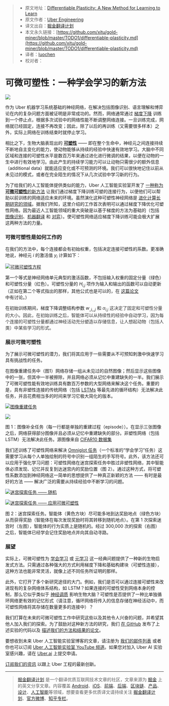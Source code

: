 > * 原文地址：[Differentiable Plasticity: A New Method for Learning to Learn](https://eng.uber.com/differentiable-plasticity/)
> * 原文作者：[Uber Engineering](https://eng.uber.com)
> * 译文出自：[掘金翻译计划](https://github.com/xitu/gold-miner)
> * 本文永久链接：[https://github.com/xitu/gold-miner/blob/master/TODO1/differentiable-plasticity.md](https://github.com/xitu/gold-miner/blob/master/TODO1/differentiable-plasticity.md)
> * 译者：[luochen](https://github.com/luochen1992)
> * 校对者：

# 可微可塑性：一种学会学习的新方法

![](https://i.loli.net/2018/05/15/5afa39e829174.png)

作为 Uber 机器学习系统基础的神经网络，在解决包括图像识别、语言理解和博弈论在内的复杂问题方面被证明是非常成功的。然而，网络通常通过 [梯度下降](https://en.wikipedia.org/wiki/Gradient_descent) 训练​​到一个停止点，根据多次试验中的网络性能不断调整网络连接。一旦训练完成，网络就已经固定，连接不再改变；因此，除了以后的再训练（又需要很多样本）之外，实际上网络在训练结束时就停止学习。

相比之下，生物大脑表现出的 [**可塑性**](https://en.wikipedia.org/wiki/Neuroplasticity) —— 即在整个生命中，神经元之间连接持续不断地自主变化的能力，使动物能够从持续的经验中快速有效地学习。大脑中不同区域和连接的可塑性水平是数百万年来通过进化进行微调的结果，以便在动物的一生中进行有效地学习。由此产生的持续学习能力可以让动物只需很少的额外信息（additional data）就能适应变化或不可预测的环境。我们可以很快地记住以前从未见过的模式，或者在完全陌生的情况下从几次试验中学习新的行为。

为了给我们的人工智能体提供类似的能力，Uber 人工智能实验室开发了 [一种称为**可微可塑性**的新方法](https://arxiv.org/abs/1804.02464) 让我们通过梯度下降训练可塑的连接行为，以便他们可以帮助以前训练的网络适应未来的环境。虽然演化这种可塑性神经网络是 [进化计算长期研究的领域](https://arxiv.org/abs/1703.10371)。据我们所知，这里介绍的工作首次表明可以通过梯度下降优化可塑性网络。因为最近人工智能领域的重大突破是以基于梯度的方法为基础的（包括 [图像识别](https://papers.nips.cc/paper/4824-imagenet-classification-with-deep-convolutional-neural-networks)、[机器翻译](https://research.google.com/pubs/pub45610.html) 和 [对弈](https://www.nature.com/articles/nature24270)）。使可塑性网络适应梯度下降训练可能会极大扩展这两种方法的力量。

### 可微可塑性是如何工作的

在我们的方法中，每个连接都会有初始权重，包括决定连接可塑性的系数。更准确地说，神经元 _i_ 的激活值  _y_<sub>_i_</sub> 计算如下：

[![可微可塑性方程](https://eng.uber.com/wp-content/uploads/2018/04/differentiable_plasticity_equation-300x89.png)](http://eng.uber.com/wp-content/uploads/2018/04/differentiable_plasticity_equation.png)

第一个等式是神经网络单元典型的激活函数，不包括输入权重的固定分量（绿色）和可塑性分量（红色）。可塑性分量的 _H_<sub>_i,j_</sub> 项作为输入和输出的函数可以自动更新（正如在第二个等式指出的那样，其他公式也是可以的，在 [这篇论文](https://arxiv.org/abs/1804.02464) 中有讨论。）

在初始训练期间，梯度下降调整结构参数  _w_<sub>_i,__j_</sub> 和 <span style="color: #333333;">_α_<sub>_i,j_</sub> 这决定了固定和可塑性分量的大小。因此，在初始训练之后，智能体可以从持续性的经验中自动学习，因为每个连接的可塑性分量都通过神经活动充分塑造以存储信息，让人想起动物（包括人类）中某些学习的形式。

### 展示可微可塑性

为了展示可微可塑性的潜力，我们将其应用于一些需要从不可预知刺激中快速学习具有挑战性的任务。

在图像重建任务中（图1）网络存储一组从未见过的自然图像；然后显示这些图像中的一张，但其中一半被擦除，并且网络必须从记忆中重建缺失的一半。我们展示了可微可塑性能有效地训练具有数百万参数的大型网络来解决这个任务。重要的是，具有非塑性连接的传统网络（包括 [LSTMs](https://en.wikipedia.org/wiki/Long_short-term_memory) 等最先进的循环结构）无法解决此任务，并且花费相当多的时间来学习它极大简化的版本。

[![图像重建任务](https://eng.uber.com/wp-content/uploads/2018/04/image2.jpg)](https://www.cs.toronto.edu/~kriz/cifar.html)

[![](https://eng.uber.com/wp-content/uploads/2018/04/anim0.gif)](http://eng.uber.com/wp-content/uploads/2018/04/anim0.gif)

图 1：图像补全任务（每一行都是单独的重建过程（episode））。在显示三张图像之后，网络获得部分图像并且必须从记忆中重建缺失的部分。非塑性网络（包括LSTM）无法解决此任务。源图像来自 [CIFAR10 数据集](https://www.cs.toronto.edu/~kriz/cifar.html)

我们还训练了可塑性网络来解决 [Omniglot 任务](https://github.com/brendenlake/omniglot)（一个标准的“学会学习”任务）这需要学习从每个人单独绘制的符号中识别一组陌生的手写符号。此外，该方法还可以应用于强化学习问题：可塑性网络在迷宫探索任务中胜过非塑性网络，其中智能体必须发现、记忆并反复到达迷宫内的奖励位置（图 2）。通过这种方式，将可塑性系数添加到神经网络这一简单的思想提供了一种真正新颖的方法 —— 有时是最好的方法 —— 解决广泛的需要从持续经验中不断学习的问题。

[![迷宫探索任务 —— 随机](https://eng.uber.com/wp-content/uploads/2018/04/image5.gif)](http://eng.uber.com/wp-content/uploads/2018/04/image5.gif)

[![迷宫探索任务 —— 应用可微可塑性](https://eng.uber.com/wp-content/uploads/2018/04/image4.gif)](http://eng.uber.com/wp-content/uploads/2018/04/image4.gif)

图 2：迷宫探索任务。智能体（黄色方块）尽可能多地到达奖励地点（绿色方块）从而获得奖励（智能体在每次发现奖励时将其转移到随机地点）。在第 1 次探索迷宫时（左图），智能体的行为实质上是随机的。经过 300,000 次的探索（右图）之后，智能体已经学会记住奖励地点并向其自动寻路。

### 展望

实际上，可微可塑性为 [学会学习](http://bair.berkeley.edu/blog/2017/07/18/learning-to-learn/) 或 [元学习](http://metalearning.ml) 这一经典问题提供了一种新的生物启发式方法。只需通过各种强大的方式利用梯度下降和基础构建块（可塑性连接），这种方法也能非常灵活，就像上述不同任务所证明的那样。

此外，它打开了多个新研究途径的大门。例如，我们是否可以通过连接可塑性来改进现有的复杂网络体系结构，如 LSTM？如果连接的可塑性受到网络本身的控制，那么它似乎类似于 [神经调质](https://www.ncbi.nlm.nih.gov/pubmed/12880632) 影响生物大脑？可塑性是否提供了一种比单独循环网络更有效的记忆形式（请注意，循环网络将传入的信息存储在神经活动中，而可塑性网络将其存储在数量更多的连接中）？

我们打算在未来的可微可塑性工作中研究这些以及其他令人兴奋的问题，并希望其他人加入我们的探索。为了鼓励对这种新方法的研究，我们 [在 GitHub](https://github.com/uber-common/differentiable-plasticity) 发布了上述实验的代码以及 [描述我们的方法和结果的论文](https://arxiv.org/abs/1804.02464)。

要想收到未来 Uber 人工智能实验室博客的文章，请注册为 [我们的邮件列表](https://goo.gl/forms/HvXgNYzSjbalVRQ93) 或者你也可以订阅 [Uber 人工智能实验室 YouTube 频道](https://www.youtube.com/channel/UCOb_oiEfSedawuvRA0oaVoQ)。如果您对加入 Uber AI 实验室感兴趣，请在 [Uber.ai](http://uber.ai) 上提交申请。

[订阅我们的资讯](http://uber.us11.list-manage1.com/subscribe?u=092a95bfe05dfa7c27877ca59&id=381801863c) 以跟上 Uber 工程的最新创新。


---

> [掘金翻译计划](https://github.com/xitu/gold-miner) 是一个翻译优质互联网技术文章的社区，文章来源为 [掘金](https://juejin.im) 上的英文分享文章。内容覆盖 [Android](https://github.com/xitu/gold-miner#android)、[iOS](https://github.com/xitu/gold-miner#ios)、[前端](https://github.com/xitu/gold-miner#前端)、[后端](https://github.com/xitu/gold-miner#后端)、[区块链](https://github.com/xitu/gold-miner#区块链)、[产品](https://github.com/xitu/gold-miner#产品)、[设计](https://github.com/xitu/gold-miner#设计)、[人工智能](https://github.com/xitu/gold-miner#人工智能)等领域，想要查看更多优质译文请持续关注 [掘金翻译计划](https://github.com/xitu/gold-miner)、[官方微博](http://weibo.com/juejinfanyi)、[知乎专栏](https://zhuanlan.zhihu.com/juejinfanyi)。
